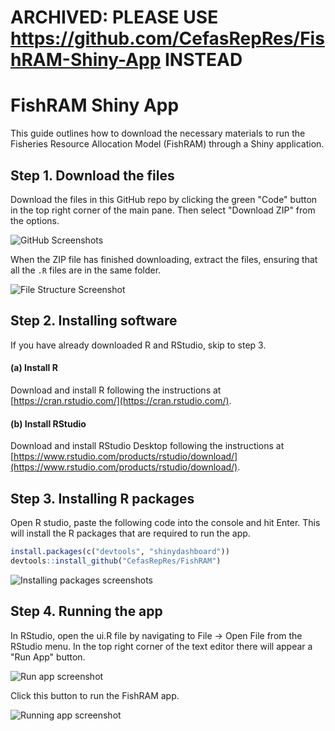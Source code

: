 # ARCHIVED: PLEASE USE https://github.com/CefasRepRes/FishRAM-Shiny-App INSTEAD

# FishRAM Shiny App

This guide outlines how to download the necessary materials to run the Fisheries Resource Allocation Model (FishRAM) through a Shiny application. 

## Step 1. Download the files
Download the files in this GitHub repo by clicking the green "Code" button in the top right corner of the main pane. Then select "Download ZIP" from the options.

![GitHub Screenshots](README_screenshots/GitHub.png)

When the ZIP file has finished downloading, extract the files, ensuring that all the `.R` files are in the same folder.

![File Structure Screenshot](README_screenshots/FileStructure.png)

## Step 2. Installing software
If you have already downloaded R and RStudio, skip to step 3.
#### (a) Install R

Download and install R following the instructions at [https://cran.rstudio.com/](https://cran.rstudio.com/).

#### (b) Install RStudio

Download and install RStudio Desktop following the instructions at [https://www.rstudio.com/products/rstudio/download/](https://www.rstudio.com/products/rstudio/download/).


## Step 3. Installing R packages
Open R studio, paste the following code into the console and hit Enter. This will install the R packages that are required to run the app.

``` r
install.packages(c("devtools", "shinydashboard"))
devtools::install_github("CefasRepRes/FishRAM")
```

![Installing packages screenshots](README_screenshots/InstallPackages.png)


## Step 4. Running the app

In RStudio, open the ui.R file by navigating to File -> Open File from the RStudio menu. In the top right corner of the text editor there will appear a "Run App" button. 


![Run app screenshot](README_screenshots/RunApp.png)

Click this button to run the FishRAM app.

![Running app screenshot](README_screenshots/OpenedApp.png)

